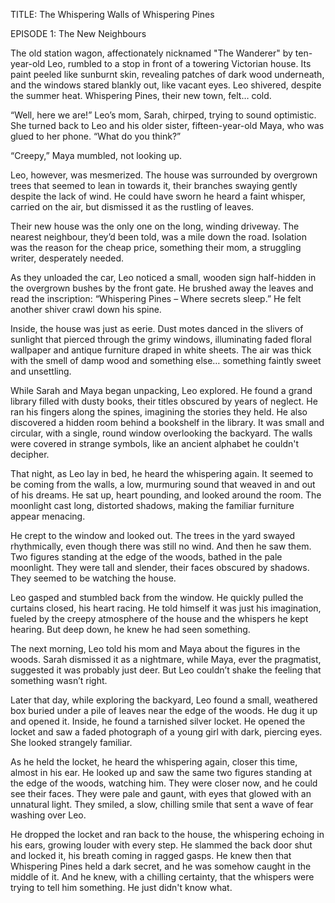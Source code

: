TITLE: The Whispering Walls of Whispering Pines

EPISODE 1: The New Neighbours

The old station wagon, affectionately nicknamed "The Wanderer" by ten-year-old Leo, rumbled to a stop in front of a towering Victorian house.  Its paint peeled like sunburnt skin, revealing patches of dark wood underneath, and the windows stared blankly out, like vacant eyes.  Leo shivered, despite the summer heat. Whispering Pines, their new town, felt… cold.

“Well, here we are!” Leo’s mom, Sarah, chirped, trying to sound optimistic.  She turned back to Leo and his older sister, fifteen-year-old Maya, who was glued to her phone.  “What do you think?”

“Creepy,” Maya mumbled, not looking up.

Leo, however, was mesmerized. The house was surrounded by overgrown trees that seemed to lean in towards it, their branches swaying gently despite the lack of wind. He could have sworn he heard a faint whisper, carried on the air, but dismissed it as the rustling of leaves.

Their new house was the only one on the long, winding driveway.  The nearest neighbour, they’d been told, was a mile down the road.  Isolation was the reason for the cheap price, something their mom, a struggling writer, desperately needed.

As they unloaded the car, Leo noticed a small, wooden sign half-hidden in the overgrown bushes by the front gate.  He brushed away the leaves and read the inscription: “Whispering Pines – Where secrets sleep.” He felt another shiver crawl down his spine.

Inside, the house was just as eerie. Dust motes danced in the slivers of sunlight that pierced through the grimy windows, illuminating faded floral wallpaper and antique furniture draped in white sheets.  The air was thick with the smell of damp wood and something else… something faintly sweet and unsettling.

While Sarah and Maya began unpacking, Leo explored. He found a grand library filled with dusty books, their titles obscured by years of neglect.  He ran his fingers along the spines, imagining the stories they held.  He also discovered a hidden room behind a bookshelf in the library. It was small and circular, with a single, round window overlooking the backyard. The walls were covered in strange symbols, like an ancient alphabet he couldn't decipher.

That night, as Leo lay in bed, he heard the whispering again.  It seemed to be coming from the walls, a low, murmuring sound that weaved in and out of his dreams. He sat up, heart pounding, and looked around the room.  The moonlight cast long, distorted shadows, making the familiar furniture appear menacing.

He crept to the window and looked out. The trees in the yard swayed rhythmically, even though there was still no wind.  And then he saw them.  Two figures standing at the edge of the woods, bathed in the pale moonlight. They were tall and slender, their faces obscured by shadows.  They seemed to be watching the house.

Leo gasped and stumbled back from the window. He quickly pulled the curtains closed, his heart racing. He told himself it was just his imagination, fueled by the creepy atmosphere of the house and the whispers he kept hearing.  But deep down, he knew he had seen something.

The next morning, Leo told his mom and Maya about the figures in the woods.  Sarah dismissed it as a nightmare, while Maya, ever the pragmatist, suggested it was probably just deer.  But Leo couldn’t shake the feeling that something wasn’t right.

Later that day, while exploring the backyard, Leo found a small, weathered box buried under a pile of leaves near the edge of the woods.  He dug it up and opened it. Inside, he found a tarnished silver locket. He opened the locket and saw a faded photograph of a young girl with dark, piercing eyes.  She looked strangely familiar.

As he held the locket, he heard the whispering again, closer this time, almost in his ear.  He looked up and saw the same two figures standing at the edge of the woods, watching him.  They were closer now, and he could see their faces. They were pale and gaunt, with eyes that glowed with an unnatural light.  They smiled, a slow, chilling smile that sent a wave of fear washing over Leo.

He dropped the locket and ran back to the house, the whispering echoing in his ears, growing louder with every step. He slammed the back door shut and locked it, his breath coming in ragged gasps.  He knew then that Whispering Pines held a dark secret, and he was somehow caught in the middle of it.  And he knew, with a chilling certainty, that the whispers were trying to tell him something. He just didn't know what.
